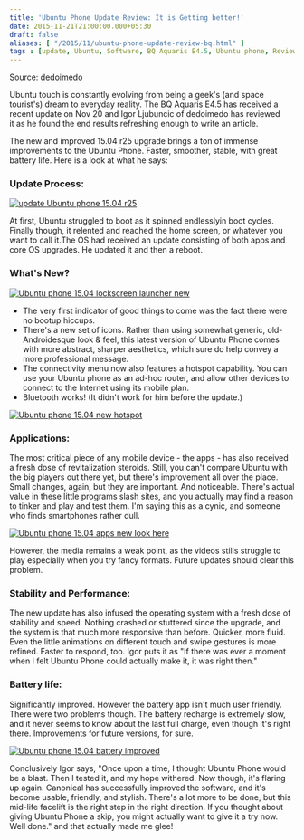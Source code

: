```yaml
---
title: 'Ubuntu Phone Update Review: It is Getting better!'
date: 2015-11-21T21:00:00.000+05:30
draft: false
aliases: [ "/2015/11/ubuntu-phone-update-review-bq.html" ]
tags : [update, Ubuntu, Software, BQ Aquaris E4.5, Ubuntu phone, Review]
---
```


  

Source: [dedoimedo](http://dedoimedo.com/computers/ubuntu-phone-getting-better.html)  
  
Ubuntu touch is constantly evolving from being a geek's (and space tourist's) dream to everyday reality. The BQ Aquaris E4.5 has received a recent update on Nov 20 and Igor Ljubuncic of dedoimedo has reviewed it as he found the end results refreshing enough to write an article.  
  
The new and improved 15.04 r25 upgrade brings a ton of immense improvements to the Ubuntu Phone. Faster, smoother, stable, with great battery life. Here is a look at what he says:  
  

### Update Process:

[![update Ubuntu phone 15.04 r25](http://3.bp.blogspot.com/-njCXf6_SwnM/VlAxXjfo_yI/AAAAAAAAC5M/41pjTu-qf28/s1600/ubuntu-phone-updating-more.jpg "Update in Progress")](http://3.bp.blogspot.com/-njCXf6_SwnM/VlAxXjfo_yI/AAAAAAAAC5M/41pjTu-qf28/s1600/ubuntu-phone-updating-more.jpg)

  

At first, Ubuntu struggled to boot as it spinned endlesslyin boot cycles. Finally though, it relented and reached the home screen, or whatever you want to call it.The OS had received an update consisting of both apps and core OS upgrades. He updated it and then a reboot.  

### What's New?

  

[![Ubuntu phone 15.04 lockscreen launcher new](http://2.bp.blogspot.com/-pjcWx4wBKMM/VlAy0A2TYfI/AAAAAAAAC5o/uJeLLw6_WMs/s640/Ubuntu-new-lock-screen-launcher.jpg "Lock screen and Launcher")](http://2.bp.blogspot.com/-pjcWx4wBKMM/VlAy0A2TYfI/AAAAAAAAC5o/uJeLLw6_WMs/s1600/Ubuntu-new-lock-screen-launcher.jpg)

  

*   The very first indicator of good things to come was the fact there were no bootup hiccups.
*   There's a new set of icons. Rather than using somewhat generic, old-Androidesque look & feel, this latest version of Ubuntu Phone comes with more abstract, sharper aesthetics, which sure do help convey a more professional message.
*   The connectivity menu now also features a hotspot capability. You can use your Ubuntu phone as an ad-hoc router, and allow other devices to connect to the Internet using its mobile plan.
*   Bluetooth works! (It didn't work for him before the update.)

  

[![Ubuntu phone 15.04 new hotspot](http://3.bp.blogspot.com/-jWxBwlz2xcc/VlA1VsutgrI/AAAAAAAAC6A/lzScSXvLMHw/s400/system-settings-hotspot-ubuntu.jpg "Hotspot in Ubuntu Phone")](http://3.bp.blogspot.com/-jWxBwlz2xcc/VlA1VsutgrI/AAAAAAAAC6A/lzScSXvLMHw/s1600/system-settings-hotspot-ubuntu.jpg)

  

### Applications:

The most critical piece of any mobile device - the apps - has also received a fresh dose of revitalization steroids. Still, you can't compare Ubuntu with the big players out there yet, but there's improvement all over the place. Small changes, again, but they are important. And noticeable. There's actual value in these little programs slash sites, and you actually may find a reason to tinker and play and test them. I'm saying this as a cynic, and someone who finds smartphones rather dull.  

  

[![Ubuntu phone 15.04 apps new look here](http://4.bp.blogspot.com/-YT5v9dnVW7E/VlA10-W9TnI/AAAAAAAAC6I/tO609riPMNU/s400/apps-clock-new-ubuntu.jpg "Apps made better")](http://4.bp.blogspot.com/-YT5v9dnVW7E/VlA10-W9TnI/AAAAAAAAC6I/tO609riPMNU/s1600/apps-clock-new-ubuntu.jpg)

  

  

However, the media remains a weak point, as the videos stills struggle to play especially when you try fancy formats. Future updates should clear this problem.

  

### Stability and Performance:

The new update has also infused the operating system with a fresh dose of stability and speed. Nothing crashed or stuttered since the upgrade, and the system is that much more responsive than before. Quicker, more fluid. Even the little animations on different touch and swipe gestures is more refined. Faster to respond, too. Igor puts it as "If there was ever a moment when I felt Ubuntu Phone could actually make it, it was right then."  

  

### Battery life:

Significantly improved. However the battery app isn't much user friendly. There were two problems though. The battery recharge is extremely slow, and it never seems to know about the last full charge, even though it's right there. Improvements for future versions, for sure.  

  

[![Ubuntu phone 15.04 battery improved](http://3.bp.blogspot.com/-ikGjrVpqQu8/VlA3q6b4koI/AAAAAAAAC6U/Q8V7JpLoxjA/s400/Battery-life-ubuntu-touch.jpg "Ubuntu phone Battery life")](http://3.bp.blogspot.com/-ikGjrVpqQu8/VlA3q6b4koI/AAAAAAAAC6U/Q8V7JpLoxjA/s1600/Battery-life-ubuntu-touch.jpg)

  

Conclusively Igor says, "Once upon a time, I thought Ubuntu Phone would be a blast. Then I tested it, and my hope withered. Now though, it's flaring up again. Canonical has successfully improved the software, and it's become usable, friendly, and stylish. There's a lot more to be done, but this mid-life facelift is the right step in the right direction. If you thought about giving Ubuntu Phone a skip, you might actually want to give it a try now. Well done." and that actually made me glee!